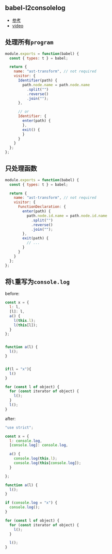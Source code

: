 ## babel-l2consolelog

- [参考](https://itnext.io/introduction-to-custom-babel-plugins-98a62dad16ee)
- [video](https://www.youtube.com/watch?v=VBscbcm2Mok)

## 处理所有`program`
```js
module.exports = function(babel) {
  const { types: t } = babel;

  return {
    name: "ast-transform", // not required
    visitor: {
      Identifier(path) {
        path.node.name = path.node.name
          .split("")
          .reverse()
          .join("");
      },

      // or
      Identifier: {
        enter(path) {
        },
        exit() {
        }
      }
    }
  };
};
```

## 只处理函数
```js
module.exports = function(babel) {
  const { types: t } = babel;

  return {
    name: "ast-transform", // not required
    visitor: {
      FunctionDeclaration: {
        enter(path) {
          path.node.id.name = path.node.id.name
            .split("")
            .reverse()
            .join("");
        },
        exit(path) {
          // ...
        }
      }
    }
  };
};
```

## 将`l`重写为`console.log`

before: 
```js
const x = {
  l: l,
  [l]: l,
  a() {
    l(this.l);
    l(this[l]);
  }
};


function a(l) {
  l();
}


if(l = "x"){
  l()
}

for (const l of object) {
  for (const iterator of object) {
    l();
  }
  l();
}
```

after: 
```js
"use strict";

const x = {
  l: console.log,
  [console.log]: console.log,

  a() {
    console.log(this.l);
    console.log(this[console.log]);
  }

};

function a(l) {
  l();
}

if (console.log = "x") {
  console.log();
}

for (const l of object) {
  for (const iterator of object) {
    l();
  }

  l();
}
```